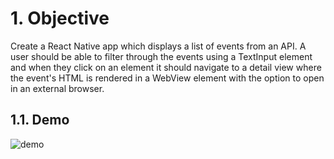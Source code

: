 # 1. Objective
Create a React Native app which displays a list of events from an API. A user should be able to filter through the events using a TextInput element and when they click on an element it should navigate to a detail view where the event's HTML is rendered in a WebView element with the option to open in an external browser.

## 1.1. Demo
![demo](https://user-images.githubusercontent.com/74607544/130532926-b86f1813-d0a5-43c5-acb2-6c9fe524c9a3.gif)

